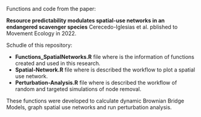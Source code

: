 Functions and code from the paper:

**Resource predictability modulates spatial-use networks in an endangered scavenger species** Cerecedo-Iglesias et al. pblished to Movement Ecology in 2022.

Schudle of this repository:

- **Functions_SpatialNetworks.R** file where is the information of functions created and used in this research.
- **Spatial-Network.R** file where is described the workflow to plot a spatial use network.
- **Perturbation-Analysis.R** file where is described the workflow of random and targeted simulations of node removal.

These functions were developed to calculate dynamic Brownian Bridge Models, graph spatial use networks and run perturbation analysis.

